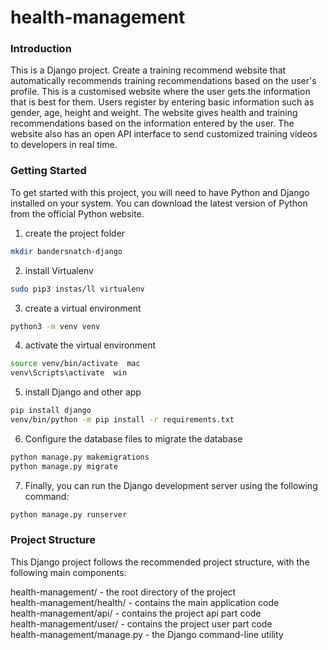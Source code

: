 # health-management

### Introduction

This is a Django project.
Create a training recommend website that automatically recommends training recommendations based on the user's profile. This is a customised website where the user gets the information that is best for them.
Users register by entering basic information such as gender, age, height and weight. The website gives health and training recommendations based on the information entered by the user.
The website also has an open API interface to send customized training videos to developers in real time.

### Getting Started

To get started with this project, you will need to have Python and Django installed on your system. You can download the latest version of Python from the official Python website.

1. create the project folder

```bash
mkdir bandersnatch-django
```

2. install Virtualenv

```bash
sudo pip3 instas/ll virtualenv
```

3. create a virtual environment

```bash
python3 -m venv venv
```

4. activate the virtual environment

```bash
source venv/bin/activate  mac
venv\Scripts\activate  win
```

5. install Django and other app

```bash
pip install django
venv/bin/python -m pip install -r requirements.txt
```

6. Configure the database files to migrate the database

```bash
python manage.py makemigrations
python manage.py migrate
```

7. Finally, you can run the Django development server using the following command:

```bash
python manage.py runserver
```

### Project Structure

This Django project follows the recommended project structure, with the following main components:

health-management/ - the root directory of the project\
health-management/health/ - contains the main application code\
health-management/api/ - contains the project api part code\
health-management/user/ - contains the project user part code\
health-management/manage.py - the Django command-line utility
